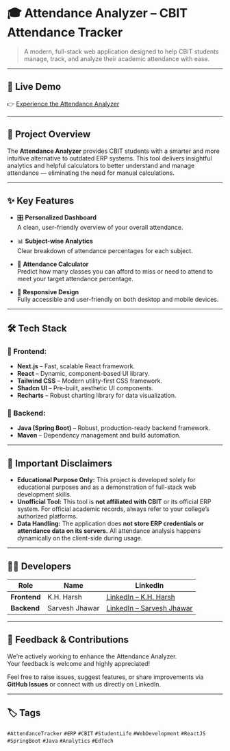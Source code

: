 # 🎓 Attendance Analyzer – CBIT Attendance Tracker  

> A modern, full-stack web application designed to help CBIT students manage, track, and analyze their academic attendance with ease.

---

## 🚀 Live Demo  
👉 [Experience the Attendance Analyzer](https://attendance-erp-frontend.vercel.app/)  

---

## 📖 Project Overview  
The **Attendance Analyzer** provides CBIT students with a smarter and more intuitive alternative to outdated ERP systems. This tool delivers insightful analytics and helpful calculators to better understand and manage attendance — eliminating the need for manual calculations.

---

## ✨ Key Features
- 🎛️ **Personalized Dashboard**  
  A clean, user-friendly overview of your overall attendance.

- 📊 **Subject-wise Analytics**  
  Clear breakdown of attendance percentages for each subject.

- 🧮 **Attendance Calculator**  
  Predict how many classes you can afford to miss or need to attend to meet your target attendance percentage.

- 📱 **Responsive Design**  
  Fully accessible and user-friendly on both desktop and mobile devices.

---

## 🛠 Tech Stack

### 🔹 Frontend:
- **Next.js** – Fast, scalable React framework.
- **React** – Dynamic, component-based UI library.
- **Tailwind CSS** – Modern utility-first CSS framework.
- **Shadcn UI** – Pre-built, aesthetic UI components.
- **Recharts** – Robust charting library for data visualization.

### 🔹 Backend:
- **Java (Spring Boot)** – Robust, production-ready backend framework.
- **Maven** – Dependency management and build automation.

---

## 📌 Important Disclaimers
- **Educational Purpose Only:** This project is developed solely for educational purposes and as a demonstration of full-stack web development skills.
- **Unofficial Tool:** This tool is **not affiliated with CBIT** or its official ERP system. For official academic records, always refer to your college’s authorized platforms.
- **Data Handling:** The application does **not store ERP credentials or attendance data on its servers.** All attendance analysis happens dynamically on the client-side during usage.

---

## 👨‍💻 Developers

| Role         | Name        | LinkedIn                                       |
|--------------|-------------|-----------------------------------------------|
| **Frontend** | K.H. Harsh  | [LinkedIn – K.H. Harsh](https://www.linkedin.com/in/khharsh/) |
| **Backend**  | Sarvesh Jhawar | [LinkedIn – Sarvesh Jhawar](https://www.linkedin.com/in/sarvesh-jhawar-515bb42b2) |

---

## 💬 Feedback & Contributions
We’re actively working to enhance the Attendance Analyzer.  
Your feedback is welcome and highly appreciated!

Feel free to raise issues, suggest features, or share improvements via **GitHub Issues** or connect with us directly on LinkedIn.

---

## 🏷 Tags
`#AttendanceTracker` `#ERP` `#CBIT` `#StudentLife` `#WebDevelopment` `#ReactJS` `#SpringBoot` `#Java` `#Analytics` `#EdTech`  
